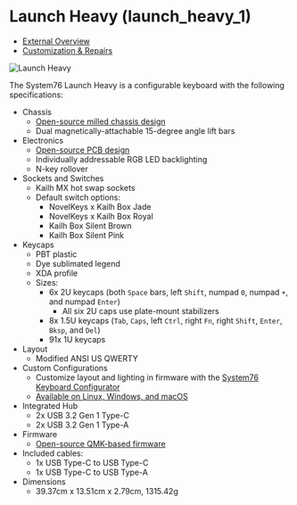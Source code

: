 # Launch Heavy (launch\_heavy\_1)

- [External Overview](./external-overview.md)
- [Customization & Repairs](./repairs.md)

![Launch Heavy](./img/launch-heavy.webp)

The System76 Launch Heavy is a configurable keyboard with the following specifications:

- Chassis
  - [Open-source milled chassis design](https://github.com/system76/launch/tree/master/chassis/launch-heavy)
  - Dual magnetically-attachable 15-degree angle lift bars
- Electronics
  - [Open-source PCB design](https://github.com/system76/launch/tree/master/pcb-heavy)
  - Individually addressable RGB LED backlighting
  - N-key rollover
- Sockets and Switches
  - Kailh MX hot swap sockets
  - Default switch options:
    - NovelKeys x Kailh Box Jade
    - NovelKeys x Kailh Box Royal
    - Kailh Box Silent Brown
    - Kailh Box Silent Pink
- Keycaps
  - PBT plastic
  - Dye sublimated legend
  - XDA profile
  - Sizes:
    - 6x 2U keycaps (both `Space` bars, left `Shift`, numpad `0`, numpad `+`, and numpad `Enter`)
      - All six 2U caps use plate-mount stabilizers
    - 8x 1.5U keycaps (`Tab`, `Caps`, left `Ctrl`, right `Fn`, right `Shift`, `Enter`, `Bksp`, and `Del`)
    - 91x 1U keycaps
- Layout
  - Modified ANSI US QWERTY
- Custom Configurations
  - Customize layout and lighting in firmware with the [System76 Keyboard Configurator](https://github.com/pop-os/keyboard-configurator)
  - [Available on Linux, Windows, and macOS](https://system76.com/accessories/launch/download)
- Integrated Hub
  - 2x USB 3.2 Gen 1 Type-C
  - 2x USB 3.2 Gen 1 Type-A
- Firmware
  - [Open-source QMK-based firmware](https://github.com/system76/qmk_firmware/tree/master/keyboards/system76/launch_heavy_1/)
- Included cables:
  - 1x USB Type-C to USB Type-C
  - 1x USB Type-C to USB Type-A
- Dimensions
  - 39.37cm x 13.51cm x 2.79cm, 1315.42g
